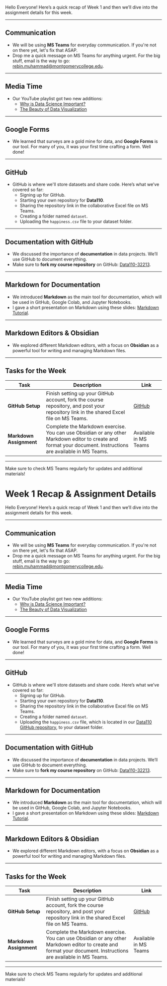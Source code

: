 Hello Everyone! Here’s a quick recap of Week 1 and then we’ll dive into the assignment details for this week.

---

## Communication
- We will be using **MS Teams** for everyday communication. If you're not on there yet, let's fix that ASAP.
- Drop me a quick message on MS Teams for anything urgent. For the big stuff, email is the way to go: rebin.muhammad@montgomerycollege.edu.

---

## Media Time
- Our YouTube playlist got two new additions:
  - [Why is Data Science Important?](https://www.youtube.com/watch?v=iO2I1gfEPgc)
  - [The Beauty of Data Visualization](https://www.youtube.com/watch?v=5Zg-C8AAIGg)

---

## Google Forms
- We learned that surveys are a gold mine for data, and **Google Forms** is our tool. For many of you, it was your first time crafting a form. Well done!

---

## GitHub
- GitHub is where we'll store datasets and share code. Here’s what we’ve covered so far:
  - Signing up for GitHub.
  - Starting your own repository for **Data110**.
  - Sharing the repository link in the collaborative Excel file on MS Teams.
  - Creating a folder named `dataset`.
  - Uploading the `happiness.csv` file to your dataset folder.

---

## Documentation with GitHub
- We discussed the importance of **documentation** in data projects. We’ll use GitHub to document everything.
- Make sure to **fork my course repository** on GitHub: [Data110-32213](https://github.com/Reben80/Data110-32213).

---

## Markdown for Documentation
- We introduced **Markdown** as the main tool for documentation, which will be used in GitHub, Google Colab, and Jupyter Notebooks.
- I gave a short presentation on Markdown using these slides: [Markdown Tutorial](https://reben80.github.io/markdwon_Tutorial-/).

---

## Markdown Editors & Obsidian
- We explored different Markdown editors, with a focus on **Obsidian** as a powerful tool for writing and managing Markdown files.

---

## Tasks for the Week

| Task | Description | Link |
|------|-------------|------|
| **GitHub Setup** | Finish setting up your GitHub account, fork the course repository, and post your repository link in the shared Excel file on MS Teams. | [GitHub](https://github.com/) |
| **Markdown Assignment** | Complete the Markdown exercise. You can use Obsidian or any other Markdown editor to create and format your document. Instructions are available in MS Teams. | Available in MS Teams |

---

Make sure to check MS Teams regularly for updates and additional materials!

# Week 1 Recap & Assignment Details

Hello Everyone! Here’s a quick recap of Week 1 and then we’ll dive into the assignment details for this week.

---

## Communication
- We will be using **MS Teams** for everyday communication. If you're not on there yet, let's fix that ASAP.
- Drop me a quick message on MS Teams for anything urgent. For the big stuff, email is the way to go: rebin.muhammad@montgomerycollege.edu.

---

## Media Time
- Our YouTube playlist got two new additions:
  - [Why is Data Science Important?](https://www.youtube.com/watch?v=iO2I1gfEPgc&list=PLZNb3EHeSshwBJTGoBccmgzHyKShBlIJ1)
  - [The Beauty of Data Visualization](https://www.youtube.com/watch?v=5Zg-C8AAIGg&list=PLZNb3EHeSshwBJTGoBccmgzHyKShBlIJ1)

---

## Google Forms
- We learned that surveys are a gold mine for data, and **Google Forms** is our tool. For many of you, it was your first time crafting a form. Well done!

---

## GitHub
- GitHub is where we'll store datasets and share code. Here’s what we’ve covered so far:
  - Signing up for GitHub.
  - Starting your own repository for **Data110**.
  - Sharing the repository link in the collaborative Excel file on MS Teams.
  - Creating a folder named `dataset`.
  - Uploading the `happiness.csv` file, which is located in our [Data110 GitHub repository](https://github.com/Reben80/Data110-32213), to your dataset folder.

---

## Documentation with GitHub
- We discussed the importance of **documentation** in data projects. We’ll use GitHub to document everything.
- Make sure to **fork my course repository** on GitHub: [Data110-32213](https://github.com/Reben80/Data110-32213).

---

## Markdown for Documentation
- We introduced **Markdown** as the main tool for documentation, which will be used in GitHub, Google Colab, and Jupyter Notebooks.
- I gave a short presentation on Markdown using these slides: [Markdown Tutorial](https://reben80.github.io/markdwon_Tutorial-/).

---

## Markdown Editors & Obsidian
- We explored different Markdown editors, with a focus on **Obsidian** as a powerful tool for writing and managing Markdown files.

---

## Tasks for the Week

| Task | Description | Link |
|------|-------------|------|
| **GitHub Setup** | Finish setting up your GitHub account, fork the course repository, and post your repository link in the shared Excel file on MS Teams. | [GitHub](https://github.com/) |
| **Markdown Assignment** | Complete the Markdown exercise. You can use Obsidian or any other Markdown editor to create and format your document. Instructions are available in MS Teams. | Available in MS Teams |

---

Make sure to check MS Teams regularly for updates and additional materials!
